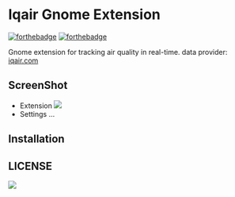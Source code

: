 Iqair Gnome Extension
==================

[![forthebadge](https://forthebadge.com/images/badges/made-with-javascript.svg)](https://forthebadge.com) [![forthebadge](https://forthebadge.com/images/badges/uses-git.svg)](https://forthebadge.com)

Gnome extension for tracking air quality in real-time. data provider: [iqair.com](https://iqair.com/)

## ScreenShot

- Extension
  ![](screenshot.jpg)
- Settings
  ...

## Installation

<!-- 1. `make install`
2. Gnome Extensions [Gold Price Monitor](https://extensions.gnome.org/extension/2075/gold-price-monitor/)
3. download from [Release](https://github.com/wotmshuaisi/goldpricemonitor/releases), extract zip file into `~/.local/share/gnome-shell/extension/`, `alt`+`f2`input`r` restart gnome shell -->

<!-- ## References

> [Step by step tutorial to create extensions](https://wiki.gnome.org/Projects/GnomeShell/Extensions/StepByStepTutorial)

> [dmo60/CoverflowAltTab](https://github.com/dmo60/CoverflowAltTab) -->

## LICENSE

[![](https://www.gnu.org/graphics/gfdl-logo-tiny.png)](https://www.gnu.org/licenses/gpl-3.0.en.html)